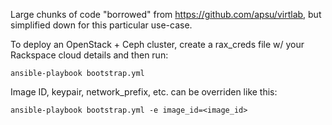 Large chunks of code "borrowed" from https://github.com/apsu/virtlab, but simplified down for this particular use-case.

To deploy an OpenStack + Ceph cluster, create a rax_creds file w/ your Rackspace cloud details and then run:

    ansible-playbook bootstrap.yml

Image ID, keypair, network_prefix, etc. can be overriden like this:

    ansible-playbook bootstrap.yml -e image_id=<image_id>
